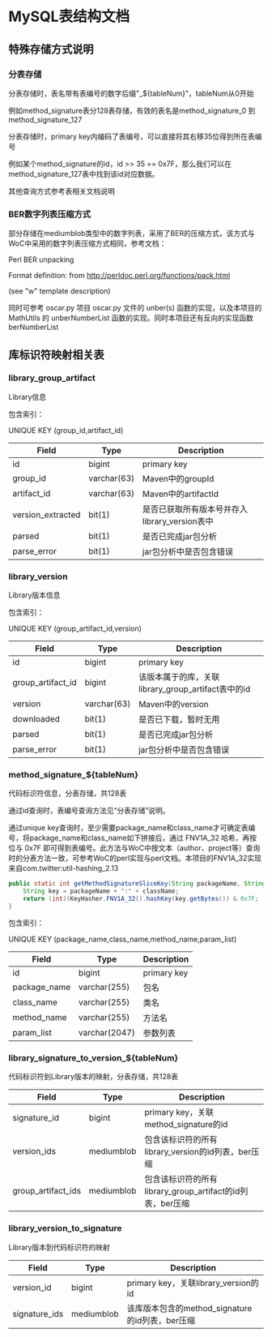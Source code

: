 # MySQL表结构文档

## 特殊存储方式说明

### 分表存储

分表存储时，表名带有表编号的数字后缀"_${tableNum}"，tableNum从0开始

例如method_signature表分128表存储，有效的表名是method_signature_0 到 method_signature_127

分表存储时，primary key内编码了表编号，可以直接将其右移35位得到所在表编号

例如某个method_signature的id，id >> 35 == 0x7F，那么我们可以在method_signature_127表中找到该id对应数据。

其他查询方式参考表相关文档说明

### BER数字列表压缩方式

部分存储在mediumblob类型中的数字列表，采用了BER的压缩方式，该方式与WoC中采用的数字列表压缩方式相同，参考文档：

Perl BER unpacking

Format definition: from http://perldoc.perl.org/functions/pack.html

(see "w" template description)

同时可参考 oscar.py 项目 oscar.py 文件的 unber(s) 函数的实现，以及本项目的 MathUtils 的 unberNumberList 函数的实现。同时本项目还有反向的实现函数 berNumberList

## 库标识符映射相关表

### library_group_artifact
Library信息

包含索引：

UNIQUE KEY (group_id,artifact_id)

| Field | Type | Description |
| ----- | ---- | ----------- |
| id | bigint | primary key |
| group_id | varchar(63) | Maven中的groupId |
| artifact_id | varchar(63) | Maven中的artifactId |
| version_extracted | bit(1) | 是否已获取所有版本号并存入library_version表中 |
| parsed | bit(1) | 是否已完成jar包分析 |
| parse_error | bit(1) | jar包分析中是否包含错误 |

### library_version 

Library版本信息

包含索引：

UNIQUE KEY (group_artifact_id,version)

| Field | Type | Description |
| ----- | ---- | ----------- |
| id | bigint | primary key |
| group_artifact_id | bigint | 该版本属于的库，关联library_group_artifact表中的id |
| version | varchar(63) | Maven中的version |
| downloaded | bit(1) | 是否已下载，暂时无用 |
| parsed | bit(1) | 是否已完成jar包分析 |
| parse_error | bit(1) | jar包分析中是否包含错误 |

### method_signature_${tableNum}

代码标识符信息，分表存储，共128表

通过id查询时，表编号查询方法见“分表存储”说明。

通过unique key查询时，至少需要package_name和class_name才可确定表编号，将package_name和class_name如下拼接后，通过 FNV1A_32 哈希，再按位与 0x7F 即可得到表编号。此方法与WoC中按文本（author、project等）查询时的分表方法一致，可参考WoC的perl实现与perl文档。本项目的FNV1A_32实现来自com.twitter:util-hashing_2.13

```Java
public static int getMethodSignatureSliceKey(String packageName, String className) {
    String key = packageName + ":" + className;
    return (int)(KeyHasher.FNV1A_32().hashKey(key.getBytes()) & 0x7F;
}
```

包含索引：

UNIQUE KEY (package_name,class_name,method_name,param_list)

| Field        | Type          | Description |
| ------------ | ------------- | ----------- |
| id           | bigint        | primary key |
| package_name | varchar(255)  | 包名        |
| class_name   | varchar(255)  | 类名        |
| method_name  | varchar(255)  | 方法名      |
| param_list   | varchar(2047) | 参数列表    |

### library_signature_to_version_${tableNum}

代码标识符到Library版本的映射，分表存储，共128表

| Field              | Type       | Description                                               |
| ------------------ | ---------- | --------------------------------------------------------- |
| signature_id       | bigint     | primary key，关联method_signature的id                     |
| version_ids        | mediumblob | 包含该标识符的所有library_version的id列表，ber压缩        |
| group_artifact_ids | mediumblob | 包含该标识符的所有library_group_artifact的id列表，ber压缩 |

### library_version_to_signature 

Library版本到代码标识符的映射

| Field         | Type       | Description                                     |
| ------------- | ---------- | ----------------------------------------------- |
| version_id    | bigint     | primary key，关联library_version的id            |
| signature_ids | mediumblob | 该库版本包含的method_signature的id列表，ber压缩 |
